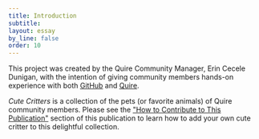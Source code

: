 ```yaml
---
title: Introduction
subtitle: 
layout: essay
by_line: false
order: 10
---
```


This project was created by the Quire Community Manager, Erin Cecele Dunigan, with the intention of giving community members hands-on experience with both [GitHub](http://github.com) and [Quire](http://quire.getty.edu). 

*Cute Critters* is a collection of the pets (or favorite animals) of Quire community members. Please see the ["How to Contribute to This Publication"](/add-your-pet/) section of this publication to learn how to add your own cute critter to this delightful collection. 